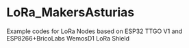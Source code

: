 # LoRa_MakersAsturias
Example codes for LoRa Nodes based on ESP32 TTGO V1 and ESP8266+BricoLabs WemosD1 LoRa Shield
